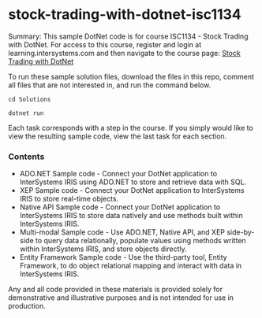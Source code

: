 # stock-trading-with-dotnet-isc1134

Summary: This sample DotNet code is for course ISC1134 - Stock Trading with DotNet. 
For access to this course, register and login at learning.intersystems.com and 
then navigate to the course page: 
[Stock Trading with DotNet](https://learning.intersystems.com)

To run these sample solution files, download the files in this repo, 
comment all files that are not interested in, and run the command below.

```cd Solutions```

```dotnet run ```

Each task corresponds with a step in the course. 
If you simply would like to view the resulting sample code, 
view the last task for each section.

### Contents

* ADO.NET Sample code - Connect your DotNet application to InterSystems IRIS using ADO.NET to store and retrieve data with SQL.
* XEP Sample code - Connect your DotNet application to InterSystems IRIS to store real-time objects.
* Native API Sample code - Connect your DotNet application to InterSystems IRIS to store data natively and use methods built within InterSystems IRIS.
* Multi-modal Sample code - Use ADO.NET, Native API, and XEP side-by-side to query data relationally, populate values using methods written within InterSystems IRIS, and store objects directly.
* Entity Framework Sample code - Use the third-party tool, Entity Framework, to do object relational mapping and interact with data in InterSystems IRIS.

Any and all code provided in these materials is provided solely for demonstrative and illustrative purposes and is not intended for use in production. 